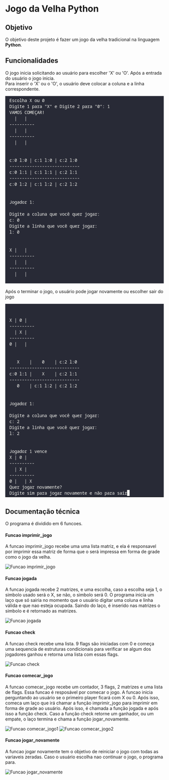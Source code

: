 # Jogo da Velha Python  

## Objetivo  

O objetivo deste projeto é fazer um jogo da velha tradicional na linguagem **Python**.

## Funcionalidades  

O jogo inicia solicitando ao usuário para escolher 'X' ou 'O'. Após a entrada do usuário o jogo inicia.  
Para inserir o 'X' ou o 'O', o usuário deve colocar a coluna e a linha correspondente.  

![Inicio do jogo da velha](https://github.com/pauloszuparits/Imagens/blob/485c07736b6d8a570fb0165b2c25b14832416b6b/imgJogoDaVelhaPython/InicioDoGameJogoDaVelha.png)

Após o terminar o jogo, o usuário pode jogar novamente ou escolher sair do jogo

![Término do jogo da velha](https://github.com/pauloszuparits/Imagens/blob/86970c69da322a79cf819e4c399ceca5aa890c98/imgJogoDaVelhaPython/FinalDoGameJogoDaVelha.png)  

## Documentação técnica  

O programa é dividido em 6 funcoes.

#### Funcao imprimir_jogo  

A funcao imprimir_jogo recebe uma uma lista matriz, e ela é responsavel por imprimir essa matriz de forma que o será impressa em forma de grade como o jogo da velha.  

![Funcao imprimir_jogo]()  

#### Funcao jogada  

A funcao jogada recebe 2 matrizes, e uma escolha, caso a escolha seja 1, o simbolo usado será o X, se não, o simbolo será 0. O programa inicia um laço que só sairia no momento que o usuário digitar uma coluna e linha válida e que nao esteja ocupada. Saindo do laço, é inserido nas matrizes o simbolo e é retornado as matrizes.  

![Funcao jogada]()  

#### Funcao check

A funcao check recebe uma lista. 9 flags são iniciadas com 0 e começa uma sequencia de estruturas condicionais para verificar se algum dos jogadores ganhou e retorna uma lista com essas flags.

![Funcao check]()  

#### Funcao comecar_jogo
A funcao comecar_jogo recebe um contador, 3 flags, 2 matrizes e uma lista de flags. Essa funcao é resposável por comecar o jogo. A funcao inicia perguntando ao usuário se o primeiro player ficará com X ou 0. Após isso, comeca um laço que irá chamar a função imprimir_jogo para imprimir em forma de grade ao usuário. Após isso, é chamada a função jogada e após isso a função check. Caso a função check retorne um ganhador, ou um empate, o laço termina e chama a função jogar_novamente. 

![Funcao comecar_jogo1]()
![Funcao comecar_jogo2]()  

#### Funcao jogar_novamente  
A funcao jogar novamente tem o objetivo de reiniciar o jogo com todas as variaveis zeradas. Caso o usuário escolha nao continuar o jogo, o programa para.  

![Funcao jogar_novamente]()

